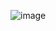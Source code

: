 




![image](https://github.com/Thaysssouzamendes/AdaTechprojetoindividual/assets/123996983/50c62df2-ceed-4654-b6ae-2b221333a282)
